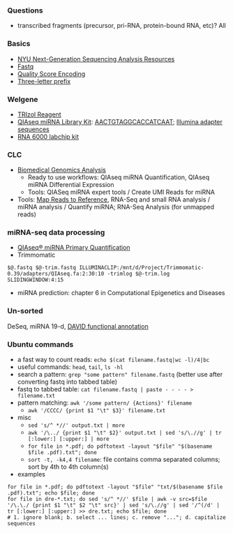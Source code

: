 ### Questions
* transcribed fragments (precursor, pri-RNA, protein-bound RNA, etc)? All 

### Basics
  * [NYU Next-Generation Sequencing Analysis Resources](https://learn.gencore.bio.nyu.edu/)  
  * [Fastq](https://learn.gencore.bio.nyu.edu/ngs-file-formats/quality-scores/)
  * [Quality Score Encoding](https://support.illumina.com/help/BaseSpace_OLH_009008/Content/Source/Informatics/BS/QualityScoreEncoding_swBS.htm)
  * [Three-letter prefix](https://www.genome.jp/kegg/catalog/org_list.html)
### Welgene
* [TRIzol Reagent](https://www.thermofisher.com/order/catalog/product/15596026#/15596026)
* [QIAseq miRNA Library Kit](https://www.qiagen.com/tw/products/discovery-and-translational-research/next-generation-sequencing/metagenomics/qiaseq-mirna-ngs/?clear=true#productdetails): [AACTGTAGGCACCATCAAT](https://www.qiagen.com/us/resources/faq?id=f12b85b4-df4f-43b5-9e82-a4fd0ddbdcc0&lang=en); [Illumina adapter sequences](https://sapac.support.illumina.com/downloads/illumina-adapter-sequences-document-1000000002694.html)
* [RNA 6000 labchip kit](https://ipmb.sinica.edu.tw/microarray/workshop/workshop-11.pdf)

### CLC
* [Biomedical Genomics Analysis](https://resources.qiagenbioinformatics.com/manuals/biomedicalgenomicsanalysis/current/index.php?manual=Introduction.html) 
  * Ready to use workflows: QIAseq miRNA Quantification, QIAseq miRNA Differential Expression
  * Tools: QIASeq miRNA expert tools / Create UMI Reads for miRNA
* Tools: 
  [Map Reads to Reference](http://resources.qiagenbioinformatics.com/manuals/clcgenomicsworkbench/900/index.php?manual=Exploring_novel_miRNAs.html), 
  RNA-Seq and small RNA analysis / miRNA analysis / Quantify miRNA; RNA-Seq Analysis (for unmapped reads)

### miRNA-seq data processing
* [QIAseq® miRNA Primary Quantification](https://www.qiagen.com/us/resources/resourcedetail?id=bea2dcfa-0a5c-47c5-afd8-8b0fe90a471a&lang=en)
* Trimmomatic
```
$@.fastq $@-trim.fastq ILLUMINACLIP:/mnt/d/Project/Trimmomatic-0.39/adapters/QIAseq.fa:2:30:10 -trimlog $@-trim.log SLIDINGWINDOW:4:15
```
* miRNA prediction: chapter 6 in Computational Epigenetics and Diseases

### Un-sorted
DeSeq, miRNA 19-d, [DAVID functional annotation](https://david.ncifcrf.gov/summary.jsp)

### Ubuntu commands
* a fast way to count reads: `echo $(cat filename.fastq|wc -l)/4|bc`
* useful commands: `head`, `tail`, `ls -hl`
* search a pattern: `grep "some pattern" filename.fastq` (better use after converting fastq into tabbed table)
* fastq to tabbed table: `cat filename.fastq | paste - - - - > filename.txt`
* pattern matching: `awk '/some pattern/ {Actions}' filename`
  * `awk '/CCCC/ {print $1 "\t" $3}' filename.txt`
* misc
  * `sed 's/^ *//' output.txt | more`
  * `awk '/\../ {print $1 "\t" $2}' output.txt | sed 's/\.//g' | tr [:lower:] [:upper:] | more`
  * `for file in *.pdf; do pdftotext -layout "$file" "$(basename $file .pdf).txt"; done`
  * `sort -t, -k4,4 filename`: file contains comma separated columns; sort by 4th to 4th column(s)  
* examples
```
for file in *.pdf; do pdftotext -layout "$file" "txt/$(basename $file .pdf).txt"; echo $file; done
for file in dre-*.txt; do sed 's/^ *//' $file | awk -v src=$file '/\.\./ {print $1 "\t" $2 "\t" src}' | sed 's/\.//g' | sed '/^(/d' | tr [:lower:] [:upper:] >> dre.txt; echo $file; done
# 1. ignore blank; b. select ... lines; c. remove "..."; d. capitalize sequences
```
